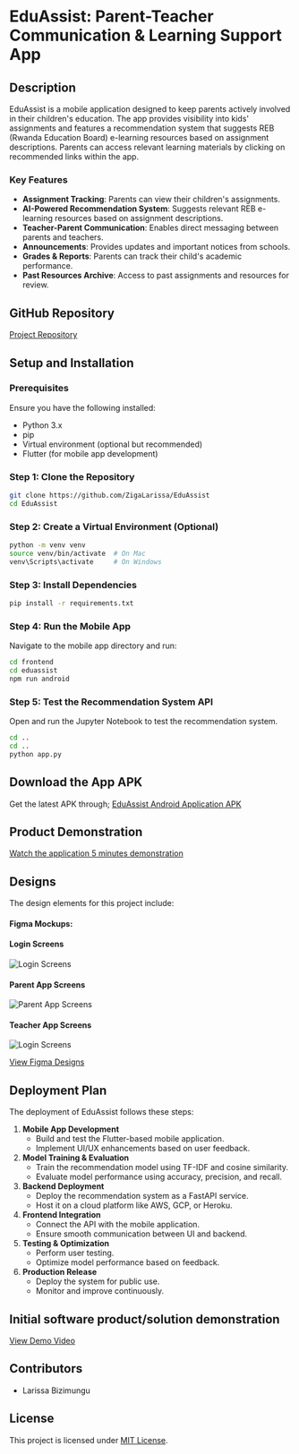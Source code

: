 # EduAssist: Parent-Teacher Communication & Learning Support App

## Description
EduAssist is a mobile application designed to keep parents actively involved in their children's education. The app provides visibility into kids' assignments and features a recommendation system that suggests REB (Rwanda Education Board) e-learning resources based on assignment descriptions. Parents can access relevant learning materials by clicking on recommended links within the app. 

### Key Features
- **Assignment Tracking**: Parents can view their children's assignments.
- **AI-Powered Recommendation System**: Suggests relevant REB e-learning resources based on assignment descriptions.
- **Teacher-Parent Communication**: Enables direct messaging between parents and teachers.
- **Announcements**: Provides updates and important notices from schools.
- **Grades & Reports**: Parents can track their child's academic performance.
- **Past Resources Archive**: Access to past assignments and resources for review.

## GitHub Repository
[Project Repository](https://github.com/ZigaLarissa/EduAssist)

## Setup and Installation

### Prerequisites
Ensure you have the following installed:
- Python 3.x
- pip
- Virtual environment (optional but recommended)
- Flutter (for mobile app development)

### Step 1: Clone the Repository
```bash
git clone https://github.com/ZigaLarissa/EduAssist
cd EduAssist
```

### Step 2: Create a Virtual Environment (Optional)
```bash
python -m venv venv
source venv/bin/activate  # On Mac
venv\Scripts\activate     # On Windows
```

### Step 3: Install Dependencies
```bash
pip install -r requirements.txt
```

### Step 4: Run the Mobile App
Navigate to the mobile app directory and run:
```bash
cd frontend
cd eduassist
npm run android
```

### Step 5: Test the Recommendation System API
Open and run the Jupyter Notebook to test the recommendation system.
```bash
cd ..
cd ..
python app.py
```

## Download the App APK
Get the latest APK through;
[EduAssist Android Application APK](https://expo.dev/accounts/larissa_ziga/projects/eduassist/builds/f04458eb-de64-46fe-9fe5-3ecc997581b8)

## Product Demonstration
[Watch the application 5 minutes demonstration](https://www.loom.com/share/cba2565100a445c49c7ab5c326f01d36?sid=2f1ba35b-0107-4a2e-9b35-f7d3d7245ed1)

## Designs
The design elements for this project include:

#### Figma Mockups: 

#### Login Screens
![Login Screens](designs/login_screens.png)

#### Parent App Screens
![Parent App Screens](designs/parentapp_screens.png)

#### Teacher App Screens
![Login Screens](designs/teacherapp_screens.png)


[View Figma Designs](https://www.figma.com/design/uViFFozXs86d6exWbJa9h5/EduAssist?node-id=42-18814&t=C1dwlhU5RPK0E38c-1)

## Deployment Plan
The deployment of EduAssist follows these steps:
1. **Mobile App Development**
   - Build and test the Flutter-based mobile application.
   - Implement UI/UX enhancements based on user feedback.
2. **Model Training & Evaluation**
   - Train the recommendation model using TF-IDF and cosine similarity.
   - Evaluate model performance using accuracy, precision, and recall.
3. **Backend Deployment**
   - Deploy the recommendation system as a FastAPI service.
   - Host it on a cloud platform like AWS, GCP, or Heroku.
4. **Frontend Integration**
   - Connect the API with the mobile application.
   - Ensure smooth communication between UI and backend.
5. **Testing & Optimization**
   - Perform user testing.
   - Optimize model performance based on feedback.
6. **Production Release**
   - Deploy the system for public use.
   - Monitor and improve continuously.

## Initial software product/solution demonstration

[View Demo Video](https://drive.google.com/file/d/1dklFcMEPbwWeEf0dYE4nII3zdAj5Yn9f/view?usp=sharing)


## Contributors
- Larissa Bizimungu

## License
This project is licensed under [MIT License](LICENSE).

